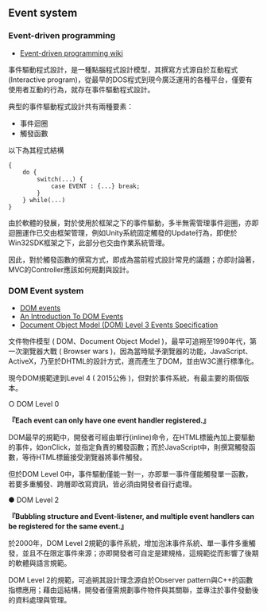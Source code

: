 ## Event system

### Event-driven programming

+ [Event-driven programming wiki](https://en.wikipedia.org/wiki/Event-driven_programming)

事件驅動程式設計，是一種點腦程式設計模型，其撰寫方式源自於互動程式(Interactive program)，從最早的DOS程式到現今廣泛運用的各種平台，僅要有使用者互動的行為，就存在事件驅動程式設計。

典型的事件驅動程式設計共有兩種要素：

+ 事件迴圈
+ 觸發函數

以下為其程式結構
```
{
	do {
		switch(...) {
			case EVENT : {...} break;
		}
	} while(...)
}
```

由於軟體的發展，對於使用於框架之下的事件驅動，多半無需管理事件迴圈，亦即迴圈運作已交由框架管理，例如Unity系統固定觸發的Update行為，即使於Win32SDK框架之下，此部分也交由作業系統管理。

因此，對於觸發函數的撰寫方式，即成為當前程式設計常見的議題；亦即討論著，MVC的Controller應該如何規劃與設計。

### DOM Event system

+ [DOM events](https://en.wikipedia.org/wiki/DOM_events)
+ [An Introduction To DOM Events](https://www.smashingmagazine.com/2013/11/an-introduction-to-dom-events/)
+ [Document Object Model (DOM) Level 3 Events Specification](https://www.w3.org/TR/2013/WD-DOM-Level-3-Events-20131105/)

文件物件模型 ( DOM、Document Object Model )，最早可追朔至1990年代，第一次瀏覽器大戰 ( Browser wars )，因為當時賦予瀏覽器的功能，JavaScript、ActiveX，乃至於DHTML的設計方式，進而產生了DOM，並由W3C進行標準化。

現今DOM規範達到Level 4 ( 2015公佈 )，但對於事件系統，有最主要的兩個版本。

○ DOM Level 0

**『Each event can only have one event handler registered.』**

DOM最早的規範中，開發者可經由單行(inline)命令，在HTML標籤內加上要驅動的事件，如onClick，並指定負責的觸發函數；而於JavaScript中，則撰寫觸發函數，等待HTML標籤接受瀏覽器將事件觸發。

但於DOM Level 0中，事件驅動僅能一對一，亦即單一事件僅能觸發單一函數，若要多重觸發、跨層即改寫資訊，皆必須由開發者自行處理。

● DOM Level 2

**『Bubbling structure and Event-listener, and multiple event handlers can be registered for the same event.』**

於2000年，DOM Level 2規範的事件系統，增加泡沫事件系統、單一事件多重觸發，並且不在限定事件來源；亦即開發者可自定是建規格，這規範從而影響了後期的軟體與語言規範。

DOM Level 2的規範，可追朔其設計理念源自於Observer pattern與C++的函數指標應用；藉由這結構，開發者僅需規劃事件物件與其關聯，並專注於事件發動後的資料處理與管理。
